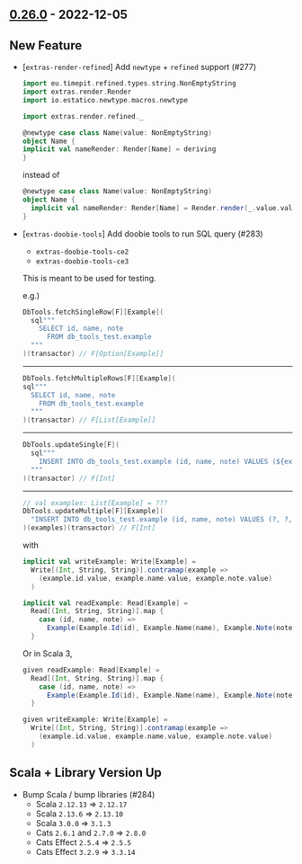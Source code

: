 ## [0.26.0](https://github.com/Kevin-Lee/extras/issues?utf8=%E2%9C%93&q=is%3Aissue+is%3Aclosed+-label%3Ainvalid+milestone%3Amilestone27) - 2022-12-05

## New Feature

* [`extras-render-refined`] Add `newtype` + `refined` support (#277)
  ```scala
  import eu.timepit.refined.types.string.NonEmptyString
  import extras.render.Render
  import io.estatico.newtype.macros.newtype
  
  import extras.render.refined._
  
  @newtype case class Name(value: NonEmptyString)
  object Name {
  implicit val nameRender: Render[Name] = deriving
  }
  ```
  instead of
  ```scala
  @newtype case class Name(value: NonEmptyString)
  object Name {
    implicit val nameRender: Render[Name] = Render.render(_.value.value)
  }
  ```

* [`extras-doobie-tools`] Add doobie tools to run SQL query (#283)
  * `extras-doobie-tools-ce2`
  * `extras-doobie-tools-ce3`
  
  This is meant to be used for testing.
  
    e.g.)
  ```scala
  DbTools.fetchSingleRow[F][Example](
    sql"""
      SELECT id, name, note
        FROM db_tools_test.example
    """
  )(transactor) // F[Option[Example]]
  ```
  ***
  ```scala
  DbTools.fetchMultipleRows[F][Example](
  sql"""
    SELECT id, name, note
      FROM db_tools_test.example
    """
  )(transactor) // F[List[Example]]
  ```
  ***
  ```scala
  DbTools.updateSingle[F](
    sql"""
      INSERT INTO db_tools_test.example (id, name, note) VALUES (${example.id}, ${example.name}, ${example.note})
    """
  )(transactor) // F[Int]
  
  ```
  ***
  ```scala
  // val examples: List[Example] = ???
  DbTools.updateMultiple[F][Example](
    "INSERT INTO db_tools_test.example (id, name, note) VALUES (?, ?, ?)"
  )(examples)(transactor) // F[Int]
  ```
  with
  ```scala
  implicit val writeExample: Write[Example] =
    Write[(Int, String, String)].contramap(example =>
      (example.id.value, example.name.value, example.note.value)
    )
  
  implicit val readExample: Read[Example] =
    Read[(Int, String, String)].map {
      case (id, name, note) =>
        Example(Example.Id(id), Example.Name(name), Example.Note(note))
    }
  ```
  Or in Scala 3,
  ```scala
  given readExample: Read[Example] =
    Read[(Int, String, String)].map {
      case (id, name, note) =>
        Example(Example.Id(id), Example.Name(name), Example.Note(note))
    }
  
  given writeExample: Write[Example] =
    Write[(Int, String, String)].contramap(example =>
      (example.id.value, example.name.value, example.note.value)
    )
  ```

## Scala + Library Version Up

* Bump Scala / bump libraries (#284)
  * Scala `2.12.13` => `2.12.17`
  * Scala `2.13.6` => `2.13.10`
  * Scala `3.0.0` => `3.1.3`
  * Cats `2.6.1` and `2.7.0` => `2.8.0`
  * Cats Effect `2.5.4` => `2.5.5`
  * Cats Effect `3.2.9` => `3.3.14`
